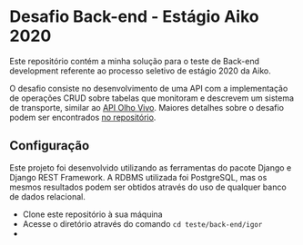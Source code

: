 # Desafio Back-end - Estágio Aiko 2020

Este repositório contém a minha solução para o teste de Back-end development referente ao processo seletivo de estágio 2020 da Aiko.

O desafio consiste no desenvolvimento de uma API com a implementação de operações CRUD sobre tabelas que monitoram e descrevem um sistema de transporte, similar ao [API Olho Vivo](https://github.com/aikodigital/programa-estagio/blob/master/api.md). Maiores detalhes sobre o desafio podem ser encontrados [no repositório](https://github.com/aikodigital/programa-estagio/blob/master/back-end.md).

## Configuração
Este projeto foi desenvolvido utilizando as ferramentas do pacote Django e Django REST Framework. A RDBMS utilizada foi PostgreSQL, mas os mesmos resultados podem ser obtidos através do uso de qualquer banco de dados relacional.

* Clone este repositório à sua máquina
* Acesse o diretório através do comando `cd teste/back-end/igor`
*




